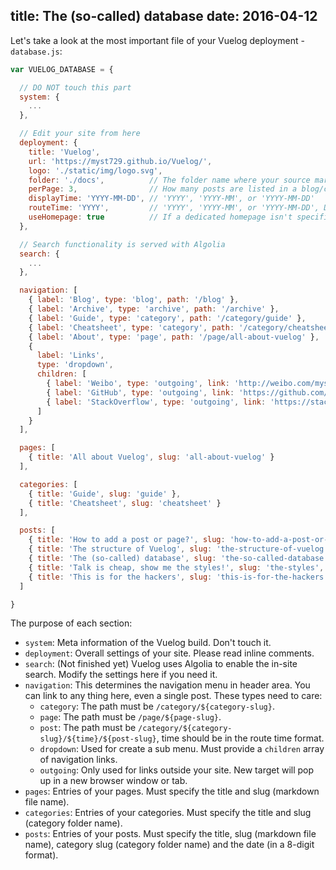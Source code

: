title: The (so-called) database
date: 2016-04-12
---
Let's take a look at the most important file of your Vuelog deployment - `database.js`:

```js
var VUELOG_DATABASE = {

  // DO NOT touch this part
  system: {
    ...
  },

  // Edit your site from here
  deployment: {
    title: 'Vuelog',
    url: 'https://myst729.github.io/Vuelog/',
    logo: './static/img/logo.svg',
    folder: './docs',          // The folder name where your source markdown files are stored
    perPage: 3,                // How many posts are listed in a blog/category view
    displayTime: 'YYYY-MM-DD', // 'YYYY', 'YYYY-MM', or 'YYYY-MM-DD'
    routeTime: 'YYYY',         // 'YYYY', 'YYYY-MM', or 'YYYY-MM-DD', DO NOT include '/'
    useHomepage: true          // If a dedicated homepage isn't specified, it'll route to `/blog`
  },

  // Search functionality is served with Algolia
  search: {
    ...
  },

  navigation: [
    { label: 'Blog', type: 'blog', path: '/blog' },
    { label: 'Archive', type: 'archive', path: '/archive' },
    { label: 'Guide', type: 'category', path: '/category/guide' },
    { label: 'Cheatsheet', type: 'category', path: '/category/cheatsheet' },
    { label: 'About', type: 'page', path: '/page/all-about-vuelog' },
    {
      label: 'Links',
      type: 'dropdown',
      children: [
        { label: 'Weibo', type: 'outgoing', link: 'http://weibo.com/myst729' },
        { label: 'GitHub', type: 'outgoing', link: 'https://github.com/myst729' },
        { label: 'StackOverflow', type: 'outgoing', link: 'https://stackoverflow.com/users/1032492' }
      ]
    }
  ],

  pages: [
    { title: 'All about Vuelog', slug: 'all-about-vuelog' }
  ],

  categories: [
    { title: 'Guide', slug: 'guide' },
    { title: 'Cheatsheet', slug: 'cheatsheet' }
  ],

  posts: [
    { title: 'How to add a post or page?', slug: 'how-to-add-a-post-or-page', category: 'guide', date: 20160416 },
    { title: 'The structure of Vuelog', slug: 'the-structure-of-vuelog', category: 'guide', date: 20160414 },
    { title: 'The (so-called) database', slug: 'the-so-called-database', category: 'guide', date: 20160412 },
    { title: 'Talk is cheap, show me the styles!', slug: 'the-styles', category: 'guide', date: 20160411 },
    { title: 'This is for the hackers', slug: 'this-is-for-the-hackers', category: 'cheatsheet', date: 20160410 }
  ]

}
```

<!-- more -->

The purpose of each section:

- `system`: Meta information of the Vuelog build. Don't touch it.
- `deployment`: Overall settings of your site. Please read inline comments.
- `search`: (Not finished yet) Vuelog uses Algolia to enable the in-site search. Modify the settings here if you need it.
- `navigation`: This determines the navigation menu in header area. You can link to any thing here, even a single post. These types need to care:
  - `category`: The path must be `/category/${category-slug}`.
  - `page`: The path must be `/page/${page-slug}`.
  - `post`: The path must be `/category/${category-slug}/${time}/${post-slug}`, time should be in the route time format.
  - `dropdown`: Used for create a sub menu. Must provide a `children` array of navigation links.
  - `outgoing`: Only used for links outside your site. New target will pop up in a new browser window or tab.
- `pages`: Entries of your pages. Must specify the title and slug (markdown file name).
- `categories`: Entries of your categories. Must specify the title and slug (category folder name).
- `posts`: Entries of your posts. Must specify the title, slug (markdown file name), category slug (category folder name) and the date (in a 8-digit format).
